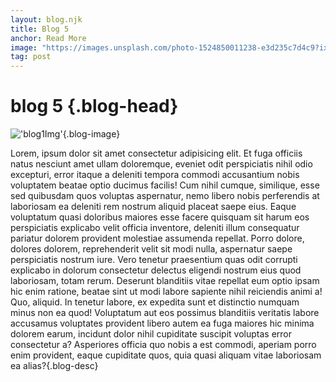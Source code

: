```yaml
---
layout: blog.njk
title: Blog 5
anchor: Read More
image: "https://images.unsplash.com/photo-1524850011238-e3d235c7d4c9?ixlib=rb-4.0.3&ixid=MnwxMjA3fDB8MHxzZWFyY2h8Mnx8dHJhdmVsfGVufDB8MnwwfHw%3D&auto=format&fit=crop&w=500&q=60"
tag: post
---
```


# blog 5 {.blog-head}

!['blog1Img'](https://images.unsplash.com/photo-1524850011238-e3d235c7d4c9?ixlib=rb-4.0.3&ixid=MnwxMjA3fDB8MHxzZWFyY2h8Mnx8dHJhdmVsfGVufDB8MnwwfHw%3D&auto=format&fit=crop&w=500&q=60){.blog-image}

Lorem, ipsum dolor sit amet consectetur adipisicing elit. Et fuga officiis natus nesciunt amet ullam doloremque, eveniet odit perspiciatis nihil odio excepturi, error itaque a deleniti tempora commodi accusantium nobis voluptatem beatae optio ducimus facilis! Cum nihil cumque, similique, esse sed quibusdam quos voluptas aspernatur, nemo libero nobis perferendis at laboriosam ea deleniti rem nostrum aliquid placeat saepe eius. Eaque voluptatum quasi doloribus maiores esse facere quisquam sit harum eos perspiciatis explicabo velit officia inventore, deleniti illum consequatur pariatur dolorem provident molestiae assumenda repellat. Porro dolore, dolores dolorem, reprehenderit velit sit modi nulla, aspernatur saepe perspiciatis nostrum iure. Vero tenetur praesentium quas odit corrupti explicabo in dolorum consectetur delectus eligendi nostrum eius quod laboriosam, totam rerum. Deserunt blanditiis vitae repellat eum optio ipsam hic enim ratione, beatae sint ut modi labore sapiente nihil reiciendis animi a! Quo, aliquid. In tenetur labore, ex expedita sunt et distinctio numquam minus non ea quod! Voluptatum aut eos possimus blanditiis veritatis labore accusamus voluptates provident libero autem ea fuga maiores hic minima dolorem earum, incidunt dolor nihil cupiditate suscipit voluptas error consectetur a? Asperiores officia quo nobis a est commodi, aperiam porro enim provident, eaque cupiditate quos, quia quasi aliquam vitae laboriosam ea alias?{.blog-desc}